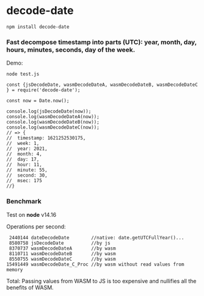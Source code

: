 # decode-date

```npm install decode-date```

### Fast decompose timestamp into parts (UTC): year, month, day, hours, minutes, seconds, day of the week.

Demo:

```node test.js```

```
const {jsDecodeDate, wasmDecodeDateA, wasmDecodeDateB, wasmDecodeDateC } = require('decode-date');

const now = Date.now();

console.log(jsDecodeDate(now));
console.log(wasmDecodeDateA(now));
console.log(wasmDecodeDateB(now));
console.log(wasmDecodeDateC(now));
// => {
//  timestamp: 1621252530175,
//  week: 1,
//  year: 2021,
//  month: 4,
//  day: 17,
//  hour: 11,
//  minute: 55,
//  second: 30,
//  msec: 175
//}
```

### Benchmark
Test on **node** v14.16


Operations per second:
```
 2440144 dateDecodeDate        //native: date.getUTCFullYear()...
 8580758 jsDecodeDate          //by js
 8370737 wasmDecodeDateA       //by wasm
 8110711 wasmDecodeDateB       //by wasm
 8550755 wasmDecodeDateC       //by wasm
15491449 wasmDecodeDate_C_Proc //by wasm without read values from memory
 ```
Total:
Passing values from WASM to JS is too expensive and nullifies all the benefits of WASM.


